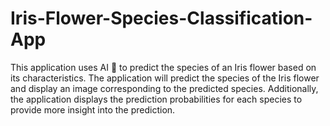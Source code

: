 # Iris-Flower-Species-Classification-App
This application uses AI 🤖 to predict the species of an Iris flower based on its characteristics. The application will predict the species of the Iris flower and display an image corresponding to the predicted species. Additionally, the application displays the prediction probabilities for each species to provide more insight into the prediction.
    
    
